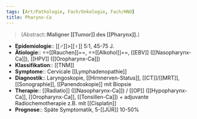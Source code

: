 ```yaml
---
tags: [Art/Pathologie, Fach/Onkologie, Fach/HNO]
title: Pharynx-Ca
---
```

> (Abstract::**Maligner [[Tumor]] des [[Pharynx]].**)
- **Epidemiologie**:: [[♂]]>[[♀]] 5:1, 45-75 J.
- **Ätiologie**:: ==[[Rauchen]]==, ==[[Alkohol]]==, [[EBV]] ([[Nasopharynx-Ca]]), [[HPV]] ([[Oropharynx-Ca]])
- **Klassifikation**:: [[TNM]]
- **Symptome**:: Cervicale [[Lymphadenopathie]]
- **Diagnostik**:: Laryngoskopie, [[Hirnnerven-Status]], [[CT]]/[[MRT]], [[Sonographie]], [[Panendoskopie]] mit Biopsie
- **Therapie**:: [[Radiatio]] ([[Nasopharynx-Ca]]) / [[OP]] ([[Hypopharynx-Ca]], [[Oropharynx-Ca]], [[Tonsillen-Ca]]) + adjuvante Radiochemotherapie z.B. mit [[Cisplatin]]
- **Prognose**:: Späte Symptomatik, 5-[[JÜR]] 10-50%